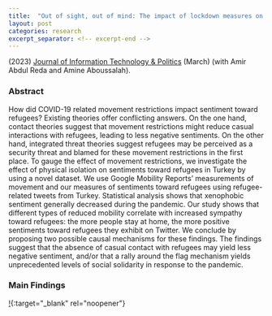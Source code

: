 ```yaml
---
title:  "Out of sight, out of mind: The impact of lockdown measures on sentiment towards refugees"
layout: post
categories: research
excerpt_separator: <!-- excerpt-end -->
---
```

(2023) [Journal of Information Technology & Politics](https://www-tandfonline-com.myaccess.library.utoronto.ca/doi/full/10.1080/19331681.2023.2183301) (March) (with Amir Abdul Reda and Amine Aboussalah). 
<!-- excerpt-end -->

### Abstract 

How did COVID-19 related movement restrictions impact sentiment toward refugees? Existing theories offer conflicting answers. On the one hand, contact theories suggest that movement restrictions might reduce casual interactions with refugees, leading to less negative sentiments. On the other hand, integrated threat theories suggest refugees may be perceived as a security threat and blamed for these movement restrictions in the first place. To gauge the effect of movement restrictions, we investigate the effect of physical isolation on sentiments toward refugees in Turkey by using a novel dataset. We use Google Mobility Reports’ measurements of movement and our measures of sentiments toward refugees using refugee-related tweets from Turkey. Statistical analysis shows that xenophobic sentiment generally decreased during the pandemic. Our study shows that different types of reduced mobility correlate with increased sympathy toward refugees: the more people stay at home, the more positive sentiments toward refugees they exhibit on Twitter. We conclude by proposing two possible causal mechanisms for these findings. The findings suggest that the absence of casual contact with refugees may yield less negative sentiment, and/or that a rally around the flag mechanism yields unprecedented levels of social solidarity in response to the pandemic.

### Main Findings
[!](http://semuhi.github.io/assets/img/outofsight.jpg){:target="_blank" rel="noopener"}

